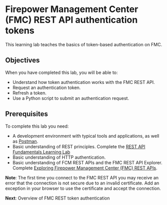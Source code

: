 # Firepower Management Center (FMC) REST API authentication tokens

This learning lab teaches the basics of token-based authentication on FMC.

## Objectives

When you have completed this lab, you will be able to:

* Understand how token authentication works with the FMC REST API.
* Request an authentication token.
* Refresh a token.
* Use a Python script to submit an authentication request.

## Prerequisites

To complete this lab you need:

* A development environment with typical tools and applications, as well as [Postman](https://www.getpostman.com/).
* Basic understanding of REST principles. Complete the [REST API Fundamentals Learning Lab](https://learninglabs.cisco.com/tracks/devnet-beginner/rest-api-fundamentals/what-are-rest-apis/step/1)
* Basic understanding of HTTP authentication.
* Basic understanding of FCM REST APIs and the FMC REST API Explorer. Complete [Exploring Firepower Management Center (FMC) REST APIs](https://learninglabs.cisco.com/modules/Firepower/firepower-restapi-101/step/1).

**Note**: The first time you connect to the FMC REST API you may receive an error that the connection is not secure due to an invalid certificate. Add an exception in your browser to use the certificate and accept the connection.

**Next**: Overview of FMC REST token authentication
